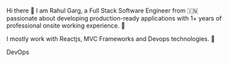 Hi there 👋
I am Rahul Garg, a Full Stack Software Engineer from 🇮🇳   passionate about developing production-ready applications with 1+ years of professional onsite working experience. 🎯

I mostly work with Reactjs, MVC Frameworks and Devops technologies. 🚀

     

DevOps
 

